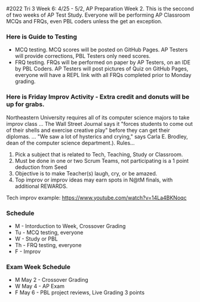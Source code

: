 #2022 Tri 3 Week 6: 4/25 - 5/2, AP Preparation Week 2.
This is the seccond of two weeks of AP Test Study. Everyone will be performing AP Classroom MCQs and FRQs, even PBL coders unless the get an exception.

### Here is Guide to Testing
* MCQ testing.  MCQ scores will be posted on GitHub Pages.  AP Testers will provide corrections, PBL Testers only need scores.
* FRQ testing.  FRQs will be performed on paper by AP Testers, on an IDE by PBL Coders.  AP Testers will post pictures of Quiz on GitHub Pages, everyone will have a REPL link with all FRQs completed prior to Monday grading.

### Here is Friday Improv Activity - Extra credit and donuts will be up for grabs.
Northeastern University requires all of its computer science majors to take improv class ... The Wall Street Journal says it "forces students to come out of their shells and exercise creative play" before they can get their diplomas. ... "We saw a lot of hysterics and crying," says Carla E. Brodley, dean of the computer science department.).
Rules...
1. Pick a subject that is related to Tech, Teaching, Study or Classroom.
2. Must be done in one or two Scrum Teams, not participating is a 1 point deduction from Seed
3. Objective is to make Teacher(s) laugh, cry, or be amazed.
4. Top improv or improv ideas may earn spots in N@tM finals, with additional REWARDS.

Tech improv example: https://www.youtube.com/watch?v=14La4BKNoqc


### Schedule
* M - Intorduction to Week, Crossover Grading
* Tu - MCQ testing, everyone
* W - Study or PBL
* Th - FRQ testing, everyone
* F - Improv

### Exam Week Schedule
* M May 2 - Crossover Grading
* W May 4 - AP Exam
* F May 6 - PBL project reviews, Live Grading 3 points
